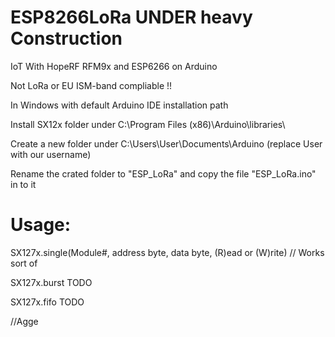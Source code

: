 # ESP8266LoRa UNDER heavy Construction
IoT With HopeRF RFM9x and ESP6266 on Arduino


Not LoRa or EU ISM-band compliable !!

In Windows with default Arduino IDE installation path

Install SX12x folder under C:\Program Files (x86)\Arduino\libraries\

Create a new folder under C:\Users\User\Documents\Arduino (replace User with our username)

Rename the crated folder to "ESP_LoRa" and copy the file "ESP_LoRa.ino" in to it

# Usage:

SX127x.single(Module#, address byte, data byte, (R)ead or (W)rite) // Works sort of

SX127x.burst TODO

SX127x.fifo TODO

//Agge
